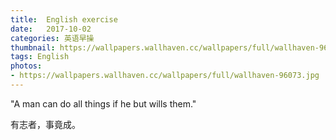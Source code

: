 ```yaml
---
title:  English exercise
date:   2017-10-02
categories: 英语早操
thumbnail: https://wallpapers.wallhaven.cc/wallpapers/full/wallhaven-96073.jpg
tags: English
photos:
- https://wallpapers.wallhaven.cc/wallpapers/full/wallhaven-96073.jpg
---
```


"A man can do all things if he but wills them."
<p>有志者，事竟成。</p>
